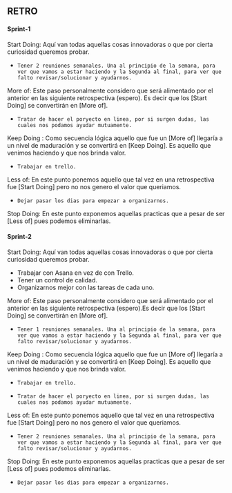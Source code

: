 ## RETRO



#### Sprint-1

Start Doing: Aquí van todas aquellas cosas innovadoras o que por cierta curiosidad queremos probar.

-     Tener 2 reuniones semanales. Una al principio de la semana, para ver que vamos a estar haciendo y la Segunda al final, para ver que falto revisar/solucionar y ayudarnos.



More of: Este paso personalmente considero que será alimentado por el anterior en las siguiente retrospectiva (espero). Es decir que los [Start Doing] se convertirán en [More of]. 

-     Tratar de hacer el poryecto en linea, por si surgen dudas, las cuales nos podamos ayudar mutuamente.



Keep Doing : Como secuencia lógica aquello que fue un [More of] llegaría a un nivel de maduración y se convertirá en [Keep Doing]. Es aquello que venimos haciendo y que nos brinda valor.

-     Trabajar en trello.



Less of: En este punto ponemos aquello que tal vez en una retrospectiva fue [Start Doing] pero no nos genero el valor que queriamos.

-     Dejar pasar los dias para empezar a organizarnos.



Stop Doing: En este punto exponemos aquellas practicas que a pesar de ser [Less of] pues podemos eliminarlas.





#### Sprint-2

Start Doing: Aquí van todas aquellas cosas innovadoras o que por cierta curiosidad queremos probar.

- Trabajar con Asana en vez de con Trello.
- Tener un control de calidad.
- Organizarnos mejor con las tareas de cada uno.



More of: Este paso personalmente considero que será alimentado por el anterior en las siguiente retrospectiva (espero).Es decir que los [Start Doing] se convertirán en [More of]. 

-     Tener 1 reuniones semanales. Una al principio de la semana, para ver que vamos a estar haciendo y la Segunda al final, para ver que falto revisar/solucionar y ayudarnos.



Keep Doing : Como secuencia lógica aquello que fue un [More of] llegaría a un nivel de maduración y se convertirá en [Keep Doing]. Es aquello que venimos haciendo y que nos brinda valor.

-     Trabajar en trello.
-     Tratar de hacer el poryecto en linea, por si surgen dudas, las cuales nos podamos ayudar mutuamente.



Less of: En este punto ponemos aquello que tal vez en una retrospectiva fue [Start Doing] pero no nos genero el valor que queriamos. 

-     Tener 2 reuniones semanales. Una al principio de la semana, para ver que vamos a estar haciendo y la Segunda al final, para ver que falto revisar/solucionar y ayudarnos.



Stop Doing: En este punto exponemos aquellas practicas que a pesar de ser [Less of] pues podemos eliminarlas.

-     Dejar pasar los dias para empezar a organizarnos.